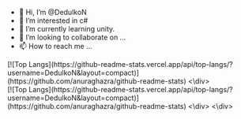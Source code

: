 - 👋 Hi, I’m @DedulkoN
- 👀 I’m interested in c#
- 🌱 I’m currently learning unity.
- 💞️ I’m looking to collaborate on ...
- 📫 How to reach me ...

<!---
DedulkoN/DedulkoN is a ✨ special ✨ repository because its `README.md` (this file) appears on your GitHub profile.
You can click the Preview link to take a look at your changes.
--->
<div class ="row">
  <div class="col-6">
    [![Top Langs](https://github-readme-stats.vercel.app/api/top-langs/?username=DedulkoN&layout=compact)](https://github.com/anuraghazra/github-readme-stats)
    <\div>
      <div class="col-6">    
      [![Top Langs](https://github-readme-stats.vercel.app/api/top-langs/?username=DedulkoN&layout=compact)](https://github.com/anuraghazra/github-readme-stats)
    <\div>
<\div>
